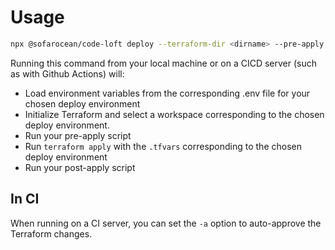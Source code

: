 # Usage

```bash
npx @sofarocean/code-loft deploy --terraform-dir <dirname> --pre-apply <script> --post-apply <script> --deploy-env dev
```

Running this command from your local machine or on a CICD server (such as with Github Actions) will:

- Load environment variables from the corresponding .env file for your chosen deploy environment
- Initialize Terraform and select a workspace corresponding to the chosen deploy environment.
- Run your pre-apply script
- Run `terraform apply` with the `.tfvars` corresponding to the chosen deploy environment
- Run your post-apply script

## In CI

When running on a CI server, you can set the `-a` option to auto-approve the Terraform changes.
